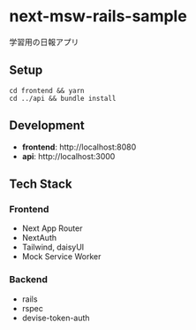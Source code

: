 # next-msw-rails-sample

学習用の日報アプリ

## Setup

```
cd frontend && yarn
cd ../api && bundle install
```

## Development

- **frontend**: http://localhost:8080
- **api**: http://localhost:3000

## Tech Stack

### Frontend

- Next App Router
- NextAuth
- Tailwind, daisyUI
- Mock Service Worker

### Backend

- rails
- rspec
- devise-token-auth
